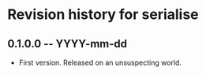 # Revision history for serialise

## 0.1.0.0  -- YYYY-mm-dd

* First version. Released on an unsuspecting world.
